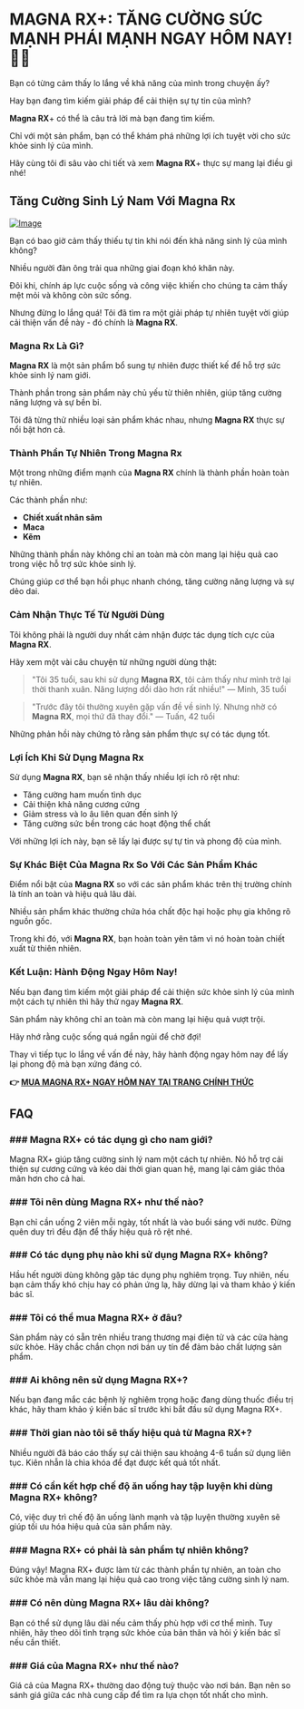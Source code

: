 # MAGNA RX+: TĂNG CƯỜNG SỨC MẠNH PHÁI MẠNH NGAY HÔM NAY! 💪🚀

Bạn có từng cảm thấy lo lắng về khả năng của mình trong chuyện ấy? 

Hay bạn đang tìm kiếm giải pháp để cải thiện sự tự tin của mình? 

**Magna RX**+ có thể là câu trả lời mà bạn đang tìm kiếm. 

Chỉ với một sản phẩm, bạn có thể khám phá những lợi ích tuyệt vời cho sức khỏe sinh lý của mình. 

Hãy cùng tôi đi sâu vào chi tiết và xem **Magna RX**+ thực sự mang lại điều gì nhé!

## Tăng Cường Sinh Lý Nam Với Magna Rx

[![Image]()](https://gchaffi.com/6cr7iMN4)

Bạn có bao giờ cảm thấy thiếu tự tin khi nói đến khả năng sinh lý của mình không? 

Nhiều người đàn ông trải qua những giai đoạn khó khăn này. 

Đôi khi, chính áp lực cuộc sống và công việc khiến cho chúng ta cảm thấy mệt mỏi và không còn sức sống. 

Nhưng đừng lo lắng quá! Tôi đã tìm ra một giải pháp tự nhiên tuyệt vời giúp cải thiện vấn đề này - đó chính là **Magna RX**.

### Magna Rx Là Gì?

**Magna RX** là một sản phẩm bổ sung tự nhiên được thiết kế để hỗ trợ sức khỏe sinh lý nam giới. 

Thành phần trong sản phẩm này chủ yếu từ thiên nhiên, giúp tăng cường năng lượng và sự bền bỉ.

Tôi đã từng thử nhiều loại sản phẩm khác nhau, nhưng **Magna RX** thực sự nổi bật hơn cả.

### Thành Phần Tự Nhiên Trong Magna Rx

Một trong những điểm mạnh của **Magna RX** chính là thành phần hoàn toàn tự nhiên. 

Các thành phần như:

- **Chiết xuất nhân sâm**
- **Maca**
- **Kẽm**

Những thành phần này không chỉ an toàn mà còn mang lại hiệu quả cao trong việc hỗ trợ sức khỏe sinh lý.

Chúng giúp cơ thể bạn hồi phục nhanh chóng, tăng cường năng lượng và sự dẻo dai.

### Cảm Nhận Thực Tế Từ Người Dùng

Tôi không phải là người duy nhất cảm nhận được tác dụng tích cực của **Magna RX**. 

Hãy xem một vài câu chuyện từ những người dùng thật:

> "Tôi 35 tuổi, sau khi sử dụng **Magna RX**, tôi cảm thấy như mình trở lại thời thanh xuân. Năng lượng dồi dào hơn rất nhiều!" 
> — Minh, 35 tuổi

> "Trước đây tôi thường xuyên gặp vấn đề về sinh lý. Nhưng nhờ có **Magna RX**, mọi thứ đã thay đổi." 
> — Tuấn, 42 tuổi

Những phản hồi này chứng tỏ rằng sản phẩm thực sự có tác dụng tốt.

### Lợi Ích Khi Sử Dụng Magna Rx

Sử dụng **Magna RX**, bạn sẽ nhận thấy nhiều lợi ích rõ rệt như:

- Tăng cường ham muốn tình dục
- Cải thiện khả năng cương cứng
- Giảm stress và lo âu liên quan đến sinh lý
- Tăng cường sức bền trong các hoạt động thể chất

Với những lợi ích này, bạn sẽ lấy lại được sự tự tin và phong độ của mình.

### Sự Khác Biệt Của Magna Rx So Với Các Sản Phẩm Khác

Điểm nổi bật của **Magna RX** so với các sản phẩm khác trên thị trường chính là tính an toàn và hiệu quả lâu dài. 

Nhiều sản phẩm khác thường chứa hóa chất độc hại hoặc phụ gia không rõ nguồn gốc.

Trong khi đó, với **Magna RX**, bạn hoàn toàn yên tâm vì nó hoàn toàn chiết xuất từ thiên nhiên.

### Kết Luận: Hành Động Ngay Hôm Nay!

Nếu bạn đang tìm kiếm một giải pháp để cải thiện sức khỏe sinh lý của mình một cách tự nhiên thì hãy thử ngay **Magna RX**. 

Sản phẩm này không chỉ an toàn mà còn mang lại hiệu quả vượt trội. 

Hãy nhớ rằng cuộc sống quá ngắn ngủi để chờ đợi! 

Thay vì tiếp tục lo lắng về vấn đề này, hãy hành động ngay hôm nay để lấy lại phong độ mà bạn xứng đáng có.



**👉 [MUA MAGNA RX+ NGAY HÔM NAY TẠI TRANG CHÍNH THỨC](https://gchaffi.com/6cr7iMN4)**

## FAQ

### ### Magna RX+ có tác dụng gì cho nam giới?
Magna RX+ giúp tăng cường sinh lý nam một cách tự nhiên. Nó hỗ trợ cải thiện sự cương cứng và kéo dài thời gian quan hệ, mang lại cảm giác thỏa mãn hơn cho cả hai.

### ### Tôi nên dùng Magna RX+ như thế nào?
Bạn chỉ cần uống 2 viên mỗi ngày, tốt nhất là vào buổi sáng với nước. Đừng quên duy trì đều đặn để thấy hiệu quả rõ rệt nhé.

### ### Có tác dụng phụ nào khi sử dụng Magna RX+ không?
Hầu hết người dùng không gặp tác dụng phụ nghiêm trọng. Tuy nhiên, nếu bạn cảm thấy khó chịu hay có phản ứng lạ, hãy dừng lại và tham khảo ý kiến bác sĩ.

### ### Tôi có thể mua Magna RX+ ở đâu?
Sản phẩm này có sẵn trên nhiều trang thương mại điện tử và các cửa hàng sức khỏe. Hãy chắc chắn chọn nơi bán uy tín để đảm bảo chất lượng sản phẩm.

### ### Ai không nên sử dụng Magna RX+?
Nếu bạn đang mắc các bệnh lý nghiêm trọng hoặc đang dùng thuốc điều trị khác, hãy tham khảo ý kiến bác sĩ trước khi bắt đầu sử dụng Magna RX+.

### ### Thời gian nào tôi sẽ thấy hiệu quả từ Magna RX+?
Nhiều người đã báo cáo thấy sự cải thiện sau khoảng 4-6 tuần sử dụng liên tục. Kiên nhẫn là chìa khóa để đạt được kết quả tốt nhất.

### ### Có cần kết hợp chế độ ăn uống hay tập luyện khi dùng Magna RX+ không?
Có, việc duy trì chế độ ăn uống lành mạnh và tập luyện thường xuyên sẽ giúp tối ưu hóa hiệu quả của sản phẩm này.

### ### Magna RX+ có phải là sản phẩm tự nhiên không?
Đúng vậy! Magna RX+ được làm từ các thành phần tự nhiên, an toàn cho sức khỏe mà vẫn mang lại hiệu quả cao trong việc tăng cường sinh lý nam.

### ### Có nên dùng Magna RX+ lâu dài không?
Bạn có thể sử dụng lâu dài nếu cảm thấy phù hợp với cơ thể mình. Tuy nhiên, hãy theo dõi tình trạng sức khỏe của bản thân và hỏi ý kiến bác sĩ nếu cần thiết.

### ### Giá của Magna RX+ như thế nào?
Giá cả của Magna RX+ thường dao động tuỳ thuộc vào nơi bán. Bạn nên so sánh giá giữa các nhà cung cấp để tìm ra lựa chọn tốt nhất cho mình.